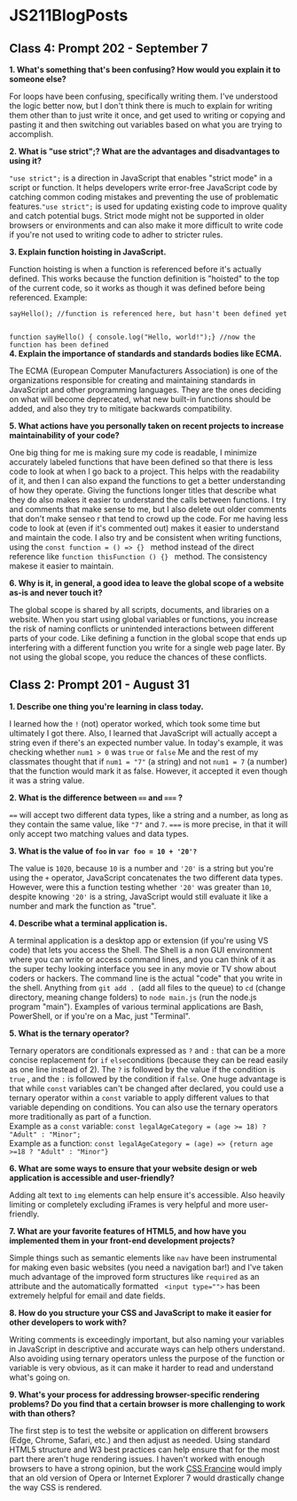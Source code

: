 # JS211BlogPosts
<h2>Class 4: Prompt 202 - September 7</h2>
<b>1. What's something that's been confusing? How would you explain it to someone else?</b>
<p>For loops have been confusing, specifically writing them. I've understood the logic better now, but I don't think there is much to explain for writing them other than to just write it once, and get used to writing or copying and pasting it and then switching out variables based on what you are trying to accomplish. </p>
<b>2. What is "use strict";? What are the advantages and disadvantages to using it?</b>
<p><code>"use strict";</code> is a direction in JavaScript that enables "strict mode" in a script or function. It helps developers write error-free JavaScript code by catching common coding mistakes and preventing the use of problematic features.<code>"use strict";</code> is used for updating existing code to improve quality and catch potential bugs. Strict mode might not be supported in older browsers or environments and can also make it more difficult to write code if you're not used to writing code to adher to stricter rules.</p>
<b>3. Explain function hoisting in JavaScript.</b>
<p>Function hoisting is when a function is referenced before it's actually defined. This works because the function definition is "hoisted" to the top of the current code, so it works as though it was defined before being referenced.
Example: </p>
<code>sayHello(); //function is referenced here, but hasn't been defined yet

  function sayHello() {
  console.log("Hello, world!");} //now the function has been defined
</code>
<br>
<b>4. Explain the importance of standards and standards bodies like ECMA.</b>
<p>The ECMA (European Computer Manufacturers Association) is one of the organizations responsible for creating and maintaining standards in JavaScript and other programming languages. They are the ones deciding on what will become deprecated, what new built-in functions should be added, and also they try to mitigate backwards compatibility. </p>
<b>5. What actions have you personally taken on recent projects to increase maintainability of your code?</b>
<p>One big thing for me is making sure my code is readable, I minimize accurately labeled functions that have been defined so that there is less code to look at when I go back to a project. This helps with the readability of it, and then I can also expand the functions to get a better understanding of how they operate. Giving the functions longer titles that describe what they do also makes it easier to understand the calls between functions. I try and comments that make sense to me, but I also delete out older comments that don't make senseo r that tend to crowd up the code. For me having less code to look at (even if it's commented out) makes it easier to understand and maintain the code. I also try and be consistent when writing functions, using the <code>const function = () => {} </code> method instead of the direct reference like <code>function thisFunction () {} </code> method. The consistency makese it easier to maintain.</p>
<b>6. Why is it, in general, a good idea to leave the global scope of a website as-is and never touch it?</b>
<p>The global scope is shared by all scripts, documents, and libraries on a website. When you start using global variables or functions, you increase the risk of naming conflicts or unintended interactions between different parts of your code. Like defining a function in the global scope that ends up interfering with a different function you write for a single web page later. By not using the global scope, you reduce the chances of these conflicts.</p>
<h2>Class 2: Prompt 201 - August 31</h2>
<b>1. Describe one thing you're learning in class today.</b>
<p>I learned how the <code>!</code> (not) operator worked, which took some time but ultimately I got there. Also, I learned that JavaScript will actually accept a string even if there's an expected number value. In today's example, it was checking whether <code>num1 > 0</code> was <code>true</code> or <code>false</code>  Me and the rest of my classmates thought that if <code>num1 = "7"</code> (a string) and not <code>num1 = 7</code> (a number) that the function would mark it as false. However, it accepted it even though it was a string value.</p>
<b>2. What is the difference between <code>==</code> and <code>===</code> ?</b>
<p> <code>==</code> will accept two different data types, like a string and a number, as long as they contain the same value, like <code>"7"</code> and <code>7</code>. <code>===</code> is more precise, in that it will only accept two matching values and data types. </p>
<b>3. What is the value of <code>foo</code> in <code>var foo = 10 + '20'?</code></b>
<p>The value is <code>1020</code>, because <code>10</code> is a number and <code>'20'</code> is a string but you're using the <code>+</code> operator, JavaScript concatenates the two different data types. However, were this a function testing whether <code>'20'</code>  was greater than <code>10</code>, despite knowing <code>'20'</code> is a string, JavaScript would still evaluate it like a number and mark the function as "true". </p>
<b>4. Describe what a terminal application is.</b>
<p>A terminal application is a desktop app or extension (if you're using VS code) that lets you access the Shell. The Shell is a non GUI environment where you can write or access command lines, and you can think of it as the super techy looking interface you see in any movie or TV show about coders or hackers. The command line is the actual "code" that you write in the shell. Anything from <code>git add . </code>(add all files to the queue) to <code>cd</code> (change directory, meaning change folders) to <code>node main.js</code> (run the node.js program "main"). Examples of various terminal applications are Bash, PowerShell, or if you're on a Mac, just "Terminal". </p>
<b>5. What is the ternary operator?</b>
<p>Ternary operators are conditionals expressed as <code>?</code> and <code>:</code> that can be a more concise replacement for <code>if</code> <code>else</code>conditions (because they can be read easily as one line instead of 2). The <code>?</code> is followed by the value if the condition is  <code>true</code> , and the <code>:</code> is followed by the condition if  <code>false</code>.  One huge advantage is that while <code>const</code> variables can't be changed after declared, you could use a ternary operator within a <code>const</code> variable to apply different values to that variable depending on conditions. You can also use the ternary operators more traditionally as part of a function. 
<br>
Example as a <code>const</code> variable: <code>const legalAgeCategory = (age >= 18) ? "Adult" : "Minor";</code>
<br>
Example as a function: <code>const legalAgeCategory = (age) => {return age >=18 ? "Adult" : "Minor"}</code>
</p>
<b>6. What are some ways to ensure that your website design or web application is accessible and user-friendly?</b>
<p>Adding alt text to <code>img</code> elements can help ensure it's accessible. Also heavily limiting or completely excluding iFrames is very helpful and more user-friendly.</p>
<b>7. What are your favorite features of HTML5, and how have you implemented them in your front-end development projects?</b>
<p>Simple things such as semantic elements like <code>nav</code> have been instrumental for making even basic websites (you need a navigation bar!) and I've taken much advantage of the improved form structures like <code>required</code> as an attribute and the automatically formatted <code> &#60;input type=""&#62;</code> has been extremely helpful for email and date fields. </p>
<b>8. How do you structure your CSS and JavaScript to make it easier for other developers to work with?</b>
<p>Writing comments is exceedingly important, but also naming your variables in JavaScript in descriptive and accurate ways can help others understand. Also avoiding using ternary operators unless the purpose of the function or variable is very obvious, as it can make it harder to read and understand what's going on. </p>
<b>9. What's your process for addressing browser-specific rendering problems? Do you find that a certain browser is more challenging to work with than others?</b>
<p>The first step is to test the website or application on different browsers (Edge, Chrome, Safari, etc.) and then adjust as needed. Using standard HTML5 structure and W3 best practices can help ensure that for the most part there aren't huge rendering issues. I haven't worked with enough browsers to have a strong opinion, but the work <a href="https://www.vox.com/2018/5/3/17309078/digital-art-diana-a-smith-francine-coded-browser-art">CSS Francine</a> would imply that an old version of Opera or Internet Explorer 7 would drastically change the way CSS is rendered.</p>
